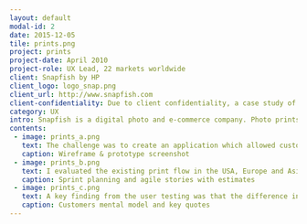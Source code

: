 ```yaml
---
layout: default
modal-id: 2
date: 2015-12-05
tile: prints.png
project: prints
project-date: April 2010
project-role: UX Lead, 22 markets worldwide
client: Snapfish by HP
client_logo: logo_snap.png
client_url: http://www.snapfish.com
client-confidentiality: Due to client confidentiality, a case study of this project is only available on request.
category: UX
intro: Snapfish is a digital photo and e-commerce company. Photo prints are amongst the biggest sellers with 60% of customers ordering more than 40 prints.
contents:
 - image: prints_a.png
   text: The challenge was to create an application which allowed customers to organize, edit and review large quantities of prints before entering the checkout flow. Customers often received different sizes of prints within an order or found that thier photos had been cropped. This is partly due to the increase in people taking more digital photographs with varying aspect ratios from 3.4 to 1.1 and these ratios not being equivalent to print sizes. 
   caption: Wireframe & prototype screenshot
 - image: prints_b.png
   text: I evaluated the existing print flow in the USA, Europe and Asia and then analyzed the corresponding web analytics. In tandem with this I interviewed customer service and business stakeholders. I synthesized these findings into a low-fidelity axure prototype which was used by the engineering team to create a high-fidelity prototype for user testing. This prototype allowed test participants to use their own Snapfish accounts and photographs. Remote moderated testing was carried out in Ireland with six participants over two days. 
   caption: Sprint planning and agile stories with estimates
 - image: prints_c.png
   text: A key finding from the user testing was that the difference in print ratios between digital and film photo formats is an unfamiliar and confusing topic hence the test participants were unclear about the repurcussions of the choices they were being asked to make around aspect ratio. The application was designed to automatically detect the correct print size for the customers photos.Customers now make choices based on whether their photos are to be put in a photo album or hung on the wall, rather than trying to understand what aspect ratio thier source photo is. We also mapped the customers mental model of purchasing prints and aligned the purchase flow to match their behavior pattern of "select > act > proof > buy”.
   caption: Customers mental model and key quotes
---
```

